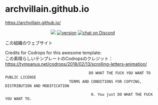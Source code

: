 # archvillain.github.io
https://archvillain.github.io/
<p align="center">
    <a href="#license" alt="WTFPL License">
        <img src="https://img.shields.io/badge/license-WTFPL-ff69b4.svg"/></a>
    <a href="#version">
        <img src="https://img.shields.io/badge/version-1.0-lightblue.svg"
            alt="version"></a>
    <a href="https://discord.gg/HjJCwm5">
        <img src="https://img.shields.io/discord/494990656603815950.svg?logo=discord"
            alt="chat on Discord"></a>
</p>
この組織のウェブサイト

Credits for Codrops for this awesome template: <br/>
この素晴らしいテンプレートのCodropsのクレジット： https://tympanus.net/codrops/2018/02/13/scrolling-letters-animation/



                                          DO WHAT THE FUCK YOU WANT TO PUBLIC LICENSE
                                 TERMS AND CONDITIONS FOR COPYING, DISTRIBUTION AND MODIFICATION

                                           0. You just DO WHAT THE FUCK YOU WANT TO.
